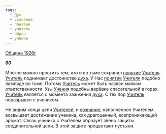 ```yaml
---
tags:
  - Дух
  - сознание
  - понятие
  - учитель
  - образ
  - учение
---
```

[Община 1926г](https://127.0.0.1:4002/agni/1926)

___60___

Многое можно простить тем, кто и во тьме сохранил [понятие](../../../tags/#понятие) [Учителя](../../../tags/#учитель). [Учитель](../../../tags/#учитель) поднимает достоинство [духа](../../../tags/#Дух). У Нас [понятие](../../../tags/#понятие) [Учителя](../../../tags/#учитель) подобно лампаде во тьме. Потому [Учитель](../../../tags/#учитель) может быть назван маяком ответственности. Узы [Учения](../../../tags/#учение) подобны верёвке спасательной в горах. [Учитель](../../../tags/#учитель) является с момента зажжения [духа](../../../tags/#Дух). С тех пор [Учитель](../../../tags/#учитель) неразрывен с учеником.   

Не видим конца цепи [Учителей](../../../tags/#учитель), и [сознание](../../../tags/#сознание), наполненное Учителем, возвышает достижение ученика, как драгоценный, всепроникающий аромат. Связь ученика с Учителем образует звено защиты соединительной цепи. В этой защите процветают пустыни.   

